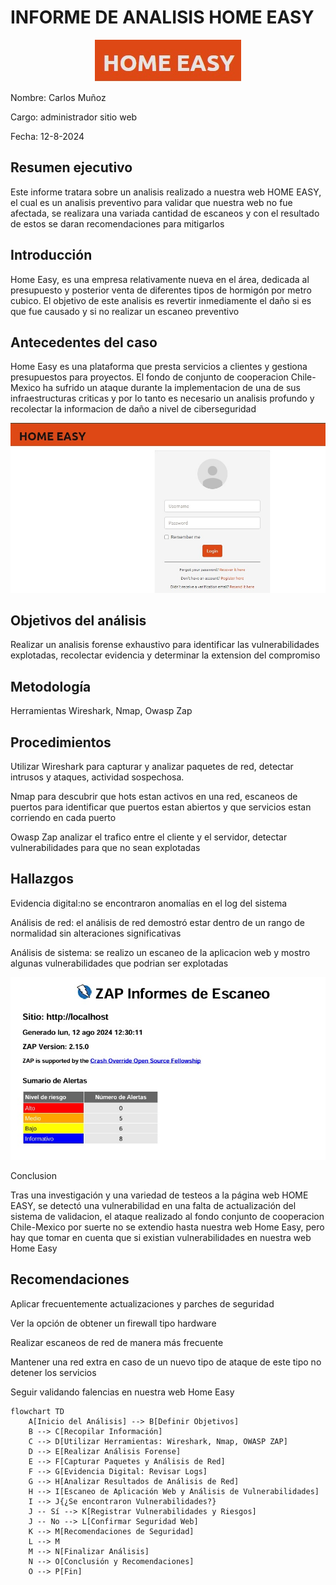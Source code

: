 # INFORME DE ANALISIS HOME EASY


<p align="center">
<img src="./imagenes/LOGO.jpg">
</p>





Nombre: Carlos Muñoz

Cargo: administrador sitio web

Fecha: 12-8-2024


## Resumen ejecutivo
Este informe tratara sobre un analisis realizado a nuestra web HOME EASY, el cual es un analisis preventivo para validar que nuestra web no fue afectada, se realizara una variada cantidad de escaneos y con el resultado de estos se daran recomendaciones para mitigarlos


## Introducción
Home Easy, es una empresa relativamente nueva en el área, dedicada al presupuesto y posterior venta de diferentes tipos de hormigón por metro cubico. El objetivo de este analisis es revertir inmediamente el daño si es que fue causado y si no realizar un escaneo preventivo

## Antecedentes del caso
Home Easy es una plataforma que presta servicios a clientes y gestiona presupuestos para proyectos. El fondo de conjunto de cooperacion Chile-Mexico ha sufrido un ataque durante la implementacion de una de sus infraestructuras criticas y por lo tanto es necesario un analisis profundo y recolectar la informacion de daño a nivel de ciberseguridad

<p align="center">
<img src="./imagenes/login.jpg">
</p>

## Objetivos del análisis
Realizar un analisis forense exhaustivo para identificar las vulnerabilidades explotadas, recolectar evidencia y determinar la extension del compromiso

## Metodología
Herramientas
Wireshark, Nmap, Owasp Zap


## Procedimientos
Utilizar Wireshark para capturar y analizar paquetes de red, detectar intrusos y ataques, actividad sospechosa.

Nmap para descubrir que hots estan activos en una red, escaneos de puertos para identificar que puertos estan abiertos y que servicios estan corriendo en cada puerto

Owasp Zap analizar el trafico entre el cliente y el servidor, detectar vulnerabilidades para que no sean explotadas 

## Hallazgos
Evidencia digital:no se encontraron anomalías en el log del sistema 

Análisis de red: el análisis de red demostró estar dentro de un rango de normalidad sin alteraciones significativas 

Análisis de sistema: se realizo un escaneo de la aplicacion web y mostro algunas vulnerabilidades que podrian ser explotadas

<p align="center">
<img src="./imagenes/zap.jpg">
</p




## Conclusion

Tras una investigación y una variedad de testeos a la página web HOME EASY, se detectó una vulnerabilidad en una falta de actualización del  sistema de validacion, el ataque realizado al fondo conjunto de cooperacion Chile-Mexico por suerte no se extendio hasta nuestra web Home Easy, pero hay que tomar en cuenta que si existian vulnerabilidades en nuestra web Home Easy

## Recomendaciones
Aplicar frecuentemente actualizaciones y parches de seguridad

Ver la opción de obtener un firewall tipo hardware

Realizar escaneos de red de manera más frecuente

Mantener una red extra en caso de un nuevo tipo de ataque de este tipo no detener los servicios

Seguir validando falencias en nuestra web Home Easy 


```mermaid
flowchart TD
    A[Inicio del Análisis] --> B[Definir Objetivos]
    B --> C[Recopilar Información]
    C --> D[Utilizar Herramientas: Wireshark, Nmap, OWASP ZAP]
    D --> E[Realizar Análisis Forense]
    E --> F[Capturar Paquetes y Análisis de Red]
    F --> G[Evidencia Digital: Revisar Logs]
    G --> H[Analizar Resultados de Análisis de Red]
    H --> I[Escaneo de Aplicación Web y Análisis de Vulnerabilidades]
    I --> J{¿Se encontraron Vulnerabilidades?}
    J -- Sí --> K[Registrar Vulnerabilidades y Riesgos]
    J -- No --> L[Confirmar Seguridad Web]
    K --> M[Recomendaciones de Seguridad]
    L --> M
    M --> N[Finalizar Análisis]
    N --> O[Conclusión y Recomendaciones]
    O --> P[Fin]
```